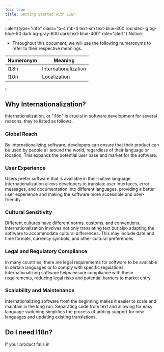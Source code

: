 ```yaml
---
toc: true
title: Getting Started with I18n
---
```


::alert{type="info" class="p-4 mb-4 text-sm text-blue-800 rounded-lg bg-blue-50 dark:bg-gray-800 dark:text-blue-400" role="alert"}
Notice:   
- Throughout this document, we will use the following numeronyms to refer to their respective meanings.

|Numeronym | Meaning              | 
|----------|---------             |
| I18n     | Internationalization |
| l10n     | Localization         | 

::

## Why Internationalization?
Internationalization, or "i18n" is crucial in software development for several reasons, they're listed as follows.

### Global Reach
By internationalizing software, developers can ensure that their product can be used by people all around the world, regardless of their language or location. This expands the potential user base and market for the software.

### User Experience
Users prefer software that is available in their native language. Internationalization allows developers to translate user interfaces, error messages, and documentation into different languages, providing a better user experience and making the software more accessible and user-friendly.

### Cultural Sensitivity 
Different cultures have different norms, customs, and conventions. Internationalization involves not only translating text but also adapting the software to accommodate cultural differences. This may include date and time formats, currency symbols, and other cultural preferences.

### Legal and Regulatory Compliance
In many countries, there are legal requirements for software to be available in certain languages or to comply with specific regulations. Internationalizing software helps ensure compliance with these requirements, reducing legal risks and potential barriers to market entry.

### Scalability and Maintenance 
Internationalizing software from the beginning makes it easier to scale and maintain in the long run. Separating code from text and allowing for easy language switching simplifies the process of adding support for new languages and updating existing translations.


## Do I need I18n?
If your product falls in 